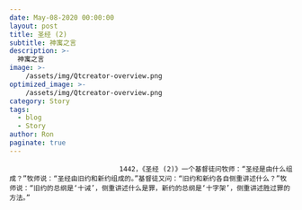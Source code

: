 ```yaml
---
date: May-08-2020 00:00:00
layout: post
title: 圣经 (2)
subtitle: 神寓之言
description: >-
  神寓之言
image: >-
    /assets/img/Qtcreator-overview.png
optimized_image: >-
    /assets/img/Qtcreator-overview.png
category: Story
tags:
  - blog
  - Story
author: Ron
paginate: true
---
```


							　　1442，《圣经 (2)》一个基督徒问牧师：“圣经是由什么组成？”牧师说：“圣经由旧约和新约组成的。”基督徒又问：“旧约和新约各自侧重讲述什么？”牧师说：“旧约的总纲是‘十诫’，侧重讲述什么是罪，新约的总纲是‘十字架’，侧重讲述胜过罪的方法。”
							
							
						
